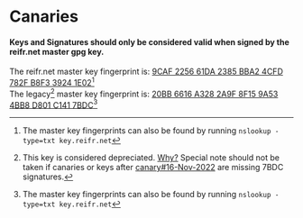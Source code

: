 # Canaries
#### Keys and Signatures should only be considered valid when signed by the reifr.net master gpg key.  
The reifr.net master key fingerprint is: [9CAF 2256 61DA 2385 BBA2  4CFD 782F B8F3 3924 1E02](../keys/Signing_key_1E02.asc)[^1]  
The legacy[^2] master key fingerprint is: [20BB 6616 A328 2A9F 8F15 9A53 4BB8 D801 C141 7BDC](../keys/Signing_key_7BDC.asc)[^1]
[^1]: The master key fingerprints can also be found by running `nslookup -type=txt key.reifr.net`
[^2]: This key is considered depreciated. [Why?](../keys/Master_Key_Transition/Deprecation_of_7BDC.md) Special note should not be taken if canaries or keys after [canary#16-Nov-2022](./2022/canary%2316-Nov-10.txt) are missing 7BDC signatures.
